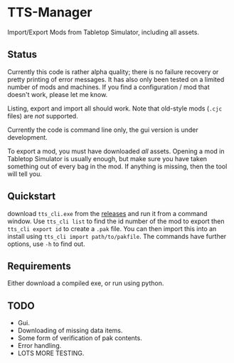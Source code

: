 # TTS-Manager
Import/Export Mods from Tabletop Simulator, including all assets.

## Status

Currently this code is rather alpha quality; there is no failure recovery or pretty printing of error messages. It has also only been tested on a limited number of mods and machines. If you find a configuration / mod that doesn't work, please let me know.

Listing, export and import all should work. Note that old-style mods (`.cjc` files) are *not* supported.

Currently the code is command line only, the gui version is under development.

To export a mod, you must have downloaded *all* assets. Opening a mod in Tabletop Simulator is usually enough, but make sure you have taken something out of every bag in the mod. If anything is missing, then the tool will tell you.

## Quickstart

download `tts_cli.exe` from the [releases](https://github.com/cwoac/TTS-Manager/releases) and run it from a command window. Use `tts_cli list` to find the id number of the mod to export then `tts_cli export id` to create a `.pak` file. You can then import this into an install using `tts_cli import path/to/pakfile`. The commands have further options, use `-h` to find out.

## Requirements
Either download a compiled exe, or run using python.

## TODO
- Gui.
- Downloading of missing data items.
- Some form of verification of pak contents.
- Error handling.
- LOTS MORE TESTING.
